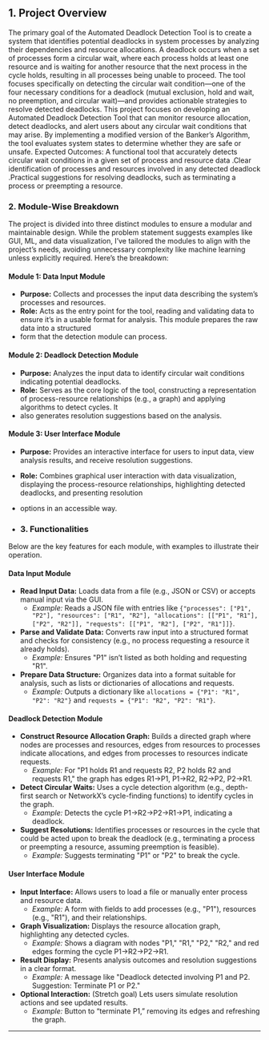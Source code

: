 ## 1. Project Overview
The primary goal of the Automated Deadlock Detection Tool is to create a system that identifies potential deadlocks in system processes by analyzing their dependencies and resource allocations. A deadlock occurs when a set of processes form a circular wait, where each process holds at least one resource and is waiting for another resource that the next process in the cycle holds, resulting in all processes being unable to proceed. The tool focuses specifically on detecting the circular wait condition—one of the four necessary conditions for a deadlock (mutual exclusion, hold and wait, no preemption, and circular wait)—and provides actionable strategies to resolve detected deadlocks.
This project focuses on developing an Automated Deadlock Detection Tool that can monitor resource allocation, detect deadlocks, and alert users about any circular wait conditions that may arise. By implementing a modified version of the Banker’s Algorithm, the tool evaluates system states to determine whether they are safe or unsafe.
Expected Outcomes: A functional tool that accurately detects circular wait conditions in a given set of process and resource data .Clear identification of processes and resources involved in any detected deadlock .Practical suggestions for resolving deadlocks, such as terminating a process or preempting a resource.

 ### 2. Module-Wise Breakdown

The project is divided into three distinct modules to ensure a modular and maintainable design. While the problem statement suggests examples like GUI, ML, and data visualization, 
I’ve tailored the modules to align with the project’s needs, avoiding unnecessary complexity like machine learning unless explicitly required. Here’s the breakdown:

#### Module 1: Data Input Module
- **Purpose:** Collects and processes the input data describing the system’s processes and resources.
- **Role:** Acts as the entry point for the tool, reading and validating data to ensure it’s in a usable format for analysis. This module prepares the raw data into a structured
- form that the detection module can process.

#### Module 2: Deadlock Detection Module
- **Purpose:** Analyzes the input data to identify circular wait conditions indicating potential deadlocks.
- **Role:** Serves as the core logic of the tool, constructing a representation of process-resource relationships (e.g., a graph) and applying algorithms to detect cycles. It
- also generates resolution suggestions based on the analysis.

#### Module 3: User Interface Module
- **Purpose:** Provides an interactive interface for users to input data, view analysis results, and receive resolution suggestions.
- **Role:** Combines graphical user interaction with data visualization, displaying the process-resource relationships, highlighting detected deadlocks, and presenting resolution
- options in an accessible way.

- ### 3. Functionalities

Below are the key features for each module, with examples to illustrate their operation.

#### Data Input Module
- **Read Input Data:** Loads data from a file (e.g., JSON or CSV) or accepts manual input via the GUI.
  - *Example:* Reads a JSON file with entries like `{"processes": ["P1", "P2"], "resources": ["R1", "R2"], "allocations": [["P1", "R1"], ["P2", "R2"]], "requests": [["P1", "R2"], ["P2", "R1"]]}`.
- **Parse and Validate Data:** Converts raw input into a structured format and checks for consistency (e.g., no process requesting a resource it already holds).
  - *Example:* Ensures "P1" isn’t listed as both holding and requesting "R1".
- **Prepare Data Structure:** Organizes data into a format suitable for analysis, such as lists or dictionaries of allocations and requests.
  - *Example:* Outputs a dictionary like `allocations = {"P1": "R1", "P2": "R2"}` and `requests = {"P1": "R2", "P2": "R1"}`.

#### Deadlock Detection Module
- **Construct Resource Allocation Graph:** Builds a directed graph where nodes are processes and resources, edges from resources to processes indicate allocations, and
   edges from processes to resources indicate requests.
  - *Example:* For "P1 holds R1 and requests R2, P2 holds R2 and requests R1," the graph has edges R1→P1, P1→R2, R2→P2, P2→R1.
- **Detect Circular Waits:** Uses a cycle detection algorithm (e.g., depth-first search or NetworkX’s cycle-finding functions) to identify cycles in the graph.
  - *Example:* Detects the cycle P1→R2→P2→R1→P1, indicating a deadlock.
- **Suggest Resolutions:** Identifies processes or resources in the cycle that could be acted upon to break the deadlock (e.g., terminating a process or preempting a resource,
    assuming preemption is feasible).
  - *Example:* Suggests terminating "P1" or "P2" to break the cycle.

#### User Interface Module
- **Input Interface:** Allows users to load a file or manually enter process and resource data.
  - *Example:* A form with fields to add processes (e.g., "P1"), resources (e.g., "R1"), and their relationships.
- **Graph Visualization:** Displays the resource allocation graph, highlighting any detected cycles.
  - *Example:* Shows a diagram with nodes "P1," "R1," "P2," "R2," and red edges forming the cycle P1→R2→P2→R1.
- **Result Display:** Presents analysis outcomes and resolution suggestions in a clear format.
  - *Example:* A message like "Deadlock detected involving P1 and P2. Suggestion: Terminate P1 or P2."
- **Optional Interaction:** (Stretch goal) Lets users simulate resolution actions and see updated results.
  - *Example:* Button to “terminate P1,” removing its edges and refreshing the graph.

---
